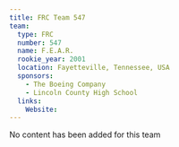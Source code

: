 ```yaml
---
title: FRC Team 547
team:
  type: FRC
  number: 547
  name: F.E.A.R.
  rookie_year: 2001
  location: Fayetteville, Tennessee, USA
  sponsors:
    - The Boeing Company
    - Lincoln County High School
  links:
    Website: 
---
```

No content has been added for this team